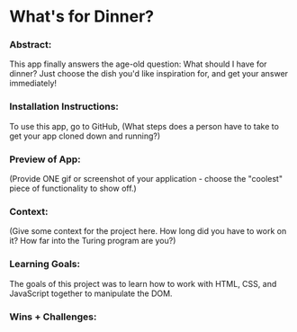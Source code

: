 # What's for Dinner?

### Abstract:
This app finally answers the age-old question: What should I have for dinner? Just choose the dish you'd like inspiration for, and get your answer immediately!


### Installation Instructions:
To use this app, go to GitHub,
(What steps does a person have to take to get your app cloned down and running?)

### Preview of App:
 (Provide ONE gif or screenshot of your application - choose the "coolest" piece of functionality to show off.)

### Context:
(Give some context for the project here. How long did you have to work on it? How far into the Turing program are you?)

### Learning Goals:
The goals of this project was to learn how to work with HTML, CSS, and JavaScript together to manipulate the DOM. 

### Wins + Challenges:
[//]: <> (What are 2-3 wins you have from this project? What were some challenges you faced - and how did you get over them?)
